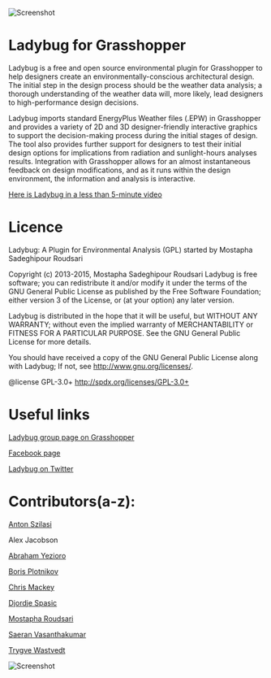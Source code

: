 ![Screenshot](http://api.ning.com/files/OsG-NixX39fgvBguMkfqhfQB8A6qoIOoishY-IJX5jjM5aTt7vHdO05*4SLN3rLPUVIksyARyzUIMt3w1gJPlWA3aO-DlMvQ/Merged_Icons_2.png?width=200)

Ladybug for Grasshopper
========================================
Ladybug is a free and open source environmental plugin for Grasshopper to help designers create an environmentally-conscious architectural design.  The initial step in the design process should be the weather data analysis; a thorough understanding of the weather data will, more likely, lead designers to high-performance design decisions.

Ladybug imports standard EnergyPlus Weather files (.EPW) in Grasshopper and provides a variety of 2D and 3D designer-friendly interactive graphics to support the decision-making process during the initial stages of design. The tool also provides further support for designers to test their initial design options for implications from radiation and sunlight-hours analyses results. Integration with Grasshopper allows for an almost instantaneous feedback on design modifications, and as it runs within the design environment, the information and analysis is interactive.


[Here is Ladybug in a less than 5-minute video](http://www.youtube.com/watch?v=OEjwAyC2l_0)


Licence
========================================
Ladybug: A Plugin for Environmental Analysis (GPL) started by Mostapha Sadeghipour Roudsari
 
Copyright (c) 2013-2015, Mostapha Sadeghipour Roudsari Ladybug is free software; you can redistribute it and/or modify it under the terms of the GNU General Public License as published by the Free Software Foundation; either version 3 of the License, or (at your option) any later version. 
 
Ladybug is distributed in the hope that it will be useful, but WITHOUT ANY WARRANTY; without even the implied warranty of MERCHANTABILITY or FITNESS FOR A PARTICULAR PURPOSE. See the GNU General Public License for more details.
 
You should have received a copy of the GNU General Public License along with Ladybug; If not, see <http://www.gnu.org/licenses/>.
 
@license GPL-3.0+ <http://spdx.org/licenses/GPL-3.0+>


Useful links
========================================
[Ladybug group page on Grasshopper](http://www.grasshopper3d.com/group/ladybug)

[Facebook page](https://www.facebook.com/LadyBugforGrasshopper)

[Ladybug on Twitter](https://www.twitter.com/ladybug_tool)

Contributors(a-z):
========================================
[Anton Szilasi](https://github.com/antonszilasi)

Alex Jacobson

[Abraham Yezioro](https://github.com/ayezioro)

[Boris Plotnikov](https://github.com/boris-p)

[Chris Mackey](https://github.com/chriswmackey)

[Djordje Spasic](https://github.com/stgeorges)

[Mostapha Roudsari](https://github.com/mostapharoudsari)

[Saeran Vasanthakumar](https://github.com/saeranv)

[Trygve Wastvedt](https://github.com/twastvedt)


![Screenshot](http://api.ning.com/files/n6JmThHrscbO0NxgLueUYrQPy4fLA8xdzP2COHyD1QEQ3DwfUxXlyjBtQMAxuSYvCXRAw0TfZ25DeARWbsMBKw0*wFlKWzeT/Untitledpresentation.png?width=1200)
